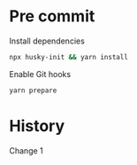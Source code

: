 # Pre commit

Install dependencies

```bash
npx husky-init && yarn install
```

Enable Git hooks

```bash
yarn prepare
```

# History

Change 1

